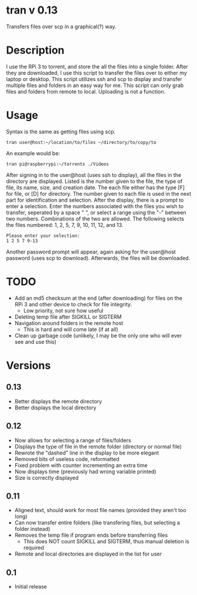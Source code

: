 # tran v 0.13
Transfers files over scp in a graphical(?) way.

# Description

I use the RPi 3 to torrent, and store the all the files into a single folder. After they are downloaded, I use this script to transfer the files over to either my laptop or desktop. This script utilizes ssh and scp to display and transfer multiple files and folders in an easy way for me. This script can only grab files and folders from remote to local. Uploading is not a function.

# Usage

Syntax is the same as getting files using scp.
```
tran user@host:~/location/to/files ~/directory/to/copy/to
```
An example would be:
```
tran pi@raspberrypi:~/torrents ./Videos
```
After signing in to the user@host (uses ssh to display), all the files in the directory are displayed. Listed is the number given to the file, the type of file, its name, size, and creation date.
The each file either has the type [F] for file, or [D] for directory. The number given to each file is used in the next part for identification and selection.
After the display, there is a prompt to enter a selection.
Enter the numbers associated with the files you wish to transfer, seperated by a space " ", or select a range using the "-" between two numbers. Combinations of the two are allowed.
The following selects the files numbered: 1, 2, 5, 7, 9, 10, 11, 12, and 13.
```
Please enter your selection:
1 2 5 7 9-13
```
Another password prompt will appear, again asking for the user@host password (uses scp to download).
Afterwards, the files will be downloaded.

# TODO

- Add an md5 checksum at the end (after downloading) for files on the RPi 3 and other device to check for file integrity.
	- Low priority, not sure how useful
- Deleting temp file after SIGKILL or SIGTERM
- Navigation around folders in the remote host
	- This is hard and will come late (if at all)
- Clean up garbage code (unlikely, I may be the only one who will ever see and use this)

# Versions

## 0.13

- Better displays the remote directory
- Better displays the local directory

## 0.12

- Now allows for selecting a range of files/folders
- Displays the type of file in the remote folder (directory or normal file)
- Rewrote the "dashed" line in the display to be more elegant
- Removed bits of useless code, reformatted
- Fixed problem with counter incrementing an extra time
- Now displays time (previously had wrong variable printed)
- Size is correctly displayed

## 0.11

- Aligned text, should work for most file names (provided they aren't too long)
- Can now transfer entire folders (like transfering files, but selecting a folder instead)
- Removes the temp file if program ends before transferring files
	- This does NOT count SIGKILL and SIGTERM, thus manual deletion is required
- Remote and local directories are displayed in the list for user

## 0.1

- Initial release

